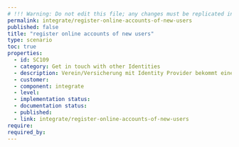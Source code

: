 ```yaml
---
# !!! Warning: Do not edit this file; any changes must be replicated in Excel !!!
permalink: integrate/register-online-accounts-of-new-users
published: false
title: "register online accounts of new users"
type: scenario
toc: true
properties:
  - id: SC109
  - category: Get in touch with other Identities
  - description: Verein/Versicherung mit Identity Provider bekommt einen neuen Kunden über enmeshed Nutzer kommt auf Website,  Session-basiertes nicht personalisiertes Template rendern,  Nutzer scannt QR Code ein Nutzer stellt Kontaktanfrage Kontaktanfrage wird überprüft Nutzer wird erzeugt (Random Password) Session wird auf Nutzer gehoben (anonyme Session wird autorisiert) Refresh der Website mittels Websockets antriggern Neuer Nutzer ist angemeldet
  - customer:
  - component: integrate
  - level:
  - implementation status:
  - documentation status:
  - published:
  - link: integrate/register-online-accounts-of-new-users
require:
required_by:
---
```

